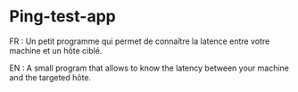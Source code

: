 # Ping-test-app
FR : Un petit programme qui permet de connaître la latence entre votre machine et un hôte ciblé. 

EN : A small program that allows to know the latency between your machine and the targeted hôte. 
